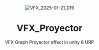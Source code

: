 <header>
  
![VFX_2025-01-21_019](https://github.com/user-attachments/assets/f80d99c0-a0ff-4fc9-9f44-8d4e587732d4)

# VFX_Proyector

VFX Graph Proyector effect in unity 6 URP
